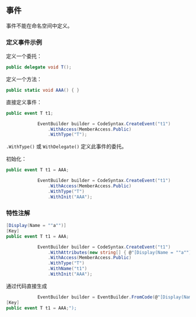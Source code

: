 ## 事件

事件不能在命名空间中定义。



### 定义事件示例

定义一个委托：

```csharp
public delegate void T();
```

定义一个方法：

```csharp
public static void AAA() { }
```



直接定义事件：

```csharp
public event T t1;
```

```csharp
            EventBuilder builder = CodeSyntax.CreateEvent("t1")
                .WithAccess(MemberAccess.Public)
                .WithType("T");
```

`.WithType()` 或 `WithDelegate()` 定义此事件的委托。



初始化：

```csharp
public event T t1 = AAA;
```

```csharp
            EventBuilder builder = CodeSyntax.CreateEvent("t1")
                .WithAccess(MemberAccess.Public)
                .WithType("T")
                .WithInit("AAA");
```



### 特性注解

```csharp
[Display(Name = ""a"")]
[Key]
public event T t1 = AAA;
```

```csharp
            EventBuilder builder = CodeSyntax.CreateEvent("t1")
                .WithAttributes(new string[] { @"[Display(Name = ""a"")]", @"[Key]" })
                .WithAccess(MemberAccess.Public)
                .WithType("T")
                .WithName("t1")
                .WithInit("AAA");
```



通过代码直接生成



```csharp
            EventBuilder builder = EventBuilder.FromCode(@"[Display(Name = ""a"")]
[Key]
public event T t1 = AAA;");
```

